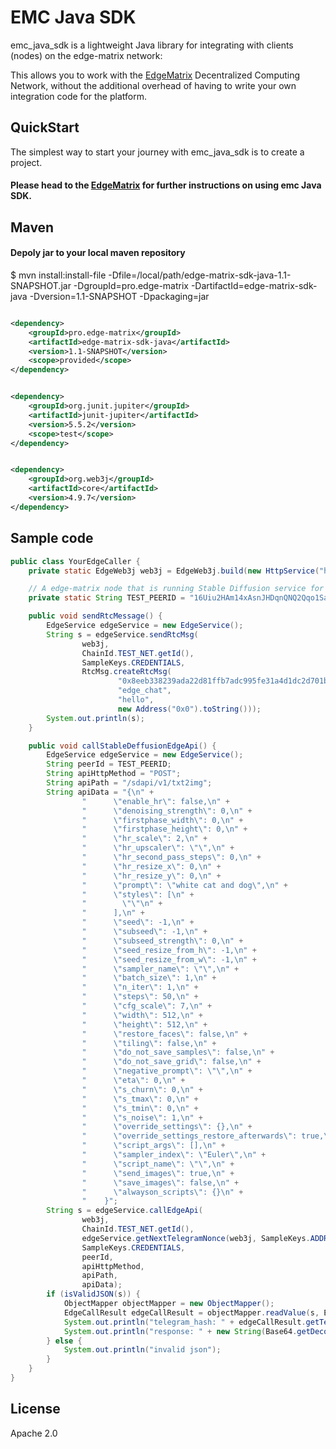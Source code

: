 EMC Java SDK
==================================


emc_java_sdk is a lightweight Java library for integrating with clients (nodes) on the edge-matrix network:

This allows you to work with the [EdgeMatrix](https://www.edgematrix.pro/)
Decentralized Computing Network, without the additional overhead of having to write your own integration code for the
platform.


QuickStart
---------
The simplest way to start your journey with emc_java_sdk is to create a project.

#### Please head to the  [EdgeMatrix](https://www.edgematrix.pro/) for further instructions on using emc Java SDK.

Maven
-----


#### Depoly jar to your local maven repository

$ mvn install:install-file -Dfile=/local/path/edge-matrix-sdk-java-1.1-SNAPSHOT.jar -DgroupId=pro.edge-matrix
-DartifactId=edge-matrix-sdk-java -Dversion=1.1-SNAPSHOT -Dpackaging=jar

```xml

<dependency>
    <groupId>pro.edge-matrix</groupId>
    <artifactId>edge-matrix-sdk-java</artifactId>
    <version>1.1-SNAPSHOT</version>
    <scope>provided</scope>
</dependency>
```

```xml

<dependency>
    <groupId>org.junit.jupiter</groupId>
    <artifactId>junit-jupiter</artifactId>
    <version>5.5.2</version>
    <scope>test</scope>
</dependency>
```

```xml

<dependency>
    <groupId>org.web3j</groupId>
    <artifactId>core</artifactId>
    <version>4.9.7</version>
</dependency>
```

Sample code
-----

```java
public class YourEdgeCaller {
    private static EdgeWeb3j web3j = EdgeWeb3j.build(new HttpService("https://oregon.edgematrix.xyz"));

    // A edge-matrix node that is running Stable Diffusion service for testing purpose.
    private static String TEST_PEERID = "16Uiu2HAm14xAsnJHDqnQNQ2Qqo1SapdRk9j8mBKY6mghVDP9B9u5";

    public void sendRtcMessage() {
        EdgeService edgeService = new EdgeService();
        String s = edgeService.sendRtcMsg(
                web3j,
                ChainId.TEST_NET.getId(),
                SampleKeys.CREDENTIALS,
                RtcMsg.createRtcMsg(
                        "0x8eeb338239ada22d81ffb7adc995fe31a4d1dc2d701bc8a58fffe5b53e14281e",
                        "edge_chat",
                        "hello",
                        new Address("0x0").toString()));
        System.out.println(s);
    }

    public void callStableDeffusionEdgeApi() {
        EdgeService edgeService = new EdgeService();
        String peerId = TEST_PEERID;
        String apiHttpMethod = "POST";
        String apiPath = "/sdapi/v1/txt2img";
        String apiData = "{\n" +
                "      \"enable_hr\": false,\n" +
                "      \"denoising_strength\": 0,\n" +
                "      \"firstphase_width\": 0,\n" +
                "      \"firstphase_height\": 0,\n" +
                "      \"hr_scale\": 2,\n" +
                "      \"hr_upscaler\": \"\",\n" +
                "      \"hr_second_pass_steps\": 0,\n" +
                "      \"hr_resize_x\": 0,\n" +
                "      \"hr_resize_y\": 0,\n" +
                "      \"prompt\": \"white cat and dog\",\n" +
                "      \"styles\": [\n" +
                "        \"\"\n" +
                "      ],\n" +
                "      \"seed\": -1,\n" +
                "      \"subseed\": -1,\n" +
                "      \"subseed_strength\": 0,\n" +
                "      \"seed_resize_from_h\": -1,\n" +
                "      \"seed_resize_from_w\": -1,\n" +
                "      \"sampler_name\": \"\",\n" +
                "      \"batch_size\": 1,\n" +
                "      \"n_iter\": 1,\n" +
                "      \"steps\": 50,\n" +
                "      \"cfg_scale\": 7,\n" +
                "      \"width\": 512,\n" +
                "      \"height\": 512,\n" +
                "      \"restore_faces\": false,\n" +
                "      \"tiling\": false,\n" +
                "      \"do_not_save_samples\": false,\n" +
                "      \"do_not_save_grid\": false,\n" +
                "      \"negative_prompt\": \"\",\n" +
                "      \"eta\": 0,\n" +
                "      \"s_churn\": 0,\n" +
                "      \"s_tmax\": 0,\n" +
                "      \"s_tmin\": 0,\n" +
                "      \"s_noise\": 1,\n" +
                "      \"override_settings\": {},\n" +
                "      \"override_settings_restore_afterwards\": true,\n" +
                "      \"script_args\": [],\n" +
                "      \"sampler_index\": \"Euler\",\n" +
                "      \"script_name\": \"\",\n" +
                "      \"send_images\": true,\n" +
                "      \"save_images\": false,\n" +
                "      \"alwayson_scripts\": {}\n" +
                "    }";
        String s = edgeService.callEdgeApi(
                web3j,
                ChainId.TEST_NET.getId(),
                edgeService.getNextTelegramNonce(web3j, SampleKeys.ADDRESS),
                SampleKeys.CREDENTIALS,
                peerId,
                apiHttpMethod,
                apiPath,
                apiData);
        if (isValidJSON(s)) {
            ObjectMapper objectMapper = new ObjectMapper();
            EdgeCallResult edgeCallResult = objectMapper.readValue(s, EdgeCallResult.class);
            System.out.println("telegram_hash: " + edgeCallResult.getTelegram_hash());
            System.out.println("response: " + new String(Base64.getDecoder().decode(edgeCallResult.getResponse())));
        } else {
            System.out.println("invalid json");
        }
    }
}
```

License
------
Apache 2.0
